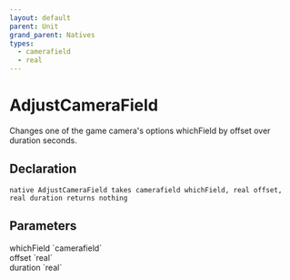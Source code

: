 ```yaml
---
layout: default
parent: Unit
grand_parent: Natives
types:
  - camerafield
  - real
---
```


# AdjustCameraField
Changes one of the game camera's options whichField by offset over duration seconds.

## Declaration

```
native AdjustCameraField takes camerafield whichField, real offset, real duration returns nothing
```

## Parameters
<dl>
  <dt>whichField `camerafield`</dt>
  <dd></dd>

  <dt>offset `real`</dt>
  <dd></dd>

  <dt>duration `real`</dt>
  <dd></dd>
</dl>